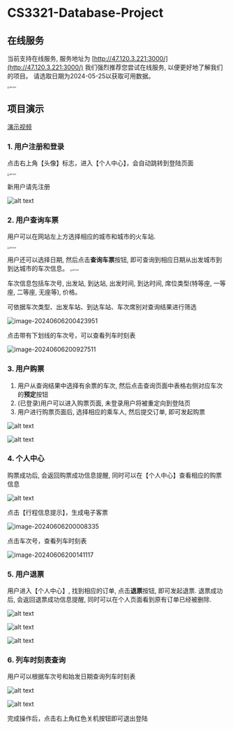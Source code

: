 # CS3321-Database-Project

## 在线服务
当前支持在线服务, 服务地址为 [http://47.120.3.221:3000/](http://47.120.3.221:3000/)
我们强烈推荐您尝试在线服务, 以便更好地了解我们的项目。
请选取日期为2024-05-25以获取可用数据。



<img src="assets/online-service.png" alt="alt text" style="zoom: 33%;" />

## 项目演示

[演示视频](https://www.capcut.cn/share/7378047838141535512?t=1)

### 1. 用户注册和登录

点击右上角【头像】标志，进入【个人中心】，会自动跳转到登陆页面

<img src="assets/login.png" alt="alt text" style="zoom:33%;" />

新用户请先注册

![alt text](assets/register.png)



### 2. 用户查询车票

用户可以在网站左上方选择相应的城市和城市的火车站.

<img src="assets/city-station.png" alt="alt text" style="zoom: 33%;" />

用户还可以选择日期, 然后点击**查询车票**按钮, 即可查询到相应日期从出发城市到到达城市的车次信息。
<img src="assets/query-1.png" alt="alt text" style="zoom:33%;" />

车次信息包括车次号, 出发站, 到达站, 出发时间, 到达时间, 席位类型(特等座, 一等座, 二等座, 无座等), 价格。

可依据车次类型、出发车站、到达车站、车次席别对查询结果进行筛选

![image-20240606200423951](assets/query-3.png)

点击带有下划线的车次号，可以查看列车时刻表

![image-20240606200927511](assets/buy-6.png)

### 3. 用户购票

1. 用户从查询结果中选择有余票的车次, 然后点击查询页面中表格右侧对应车次的**预定**按钮
2. (已登录)用户可以进入购票页面, 未登录用户将被重定向到登陆页
3. 用户进行购票页面后, 选择相应的乘车人, 然后提交订单, 即可发起购票

![alt text](assets/buy-1.png)

![alt text](assets/buy-2.png)



### 4. 个人中心

购票成功后, 会返回购票成功信息提醒, 同时可以在【个人中心】查看相应的购票信息

![alt text](assets/buy-3.png)

点击【行程信息提示】，生成电子客票

![image-20240606200008335](assets/buy-4.png)

点击车次号，查看列车时刻表

![image-20240606200141117](assets/buy-5.png)

### 5. 用户退票

用户进入【个人中心】, 找到相应的订单, 点击**退票**按钮, 即可发起退票.
退票成功后, 会返回退票成功信息提醒, 同时可以在个人页面看到原有订单已经被删除.

![alt text](assets/buy-3.png)

![alt text](assets/exit-1.png)

![alt text](assets/exit-2.png)

### 6. 列车时刻表查询

用户可以根据车次号和始发日期查询列车时刻表

![alt text](assets/time-1.png)

![alt text](assets/time-2.png)

完成操作后，点击右上角红色关机按钮即可退出登陆
